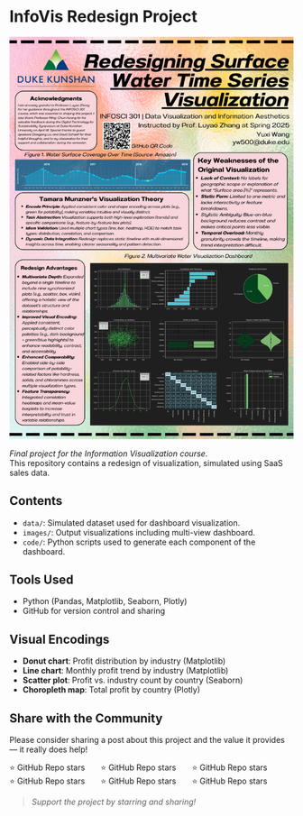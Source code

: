 # InfoVis Redesign Project

![Project Poster](images/poster.png)

_Final project for the Information Visualization course._  
This repository contains a redesign of visualization, simulated using SaaS sales data.

## Contents

- `data/`: Simulated dataset used for dashboard visualization.
- `images/`: Output visualizations including multi-view dashboard.
- `code/`: Python scripts used to generate each component of the dashboard.

## Tools Used

- Python (Pandas, Matplotlib, Seaborn, Plotly)
- GitHub for version control and sharing

## Visual Encodings

- **Donut chart**: Profit distribution by industry (Matplotlib)
- **Line chart**: Monthly profit trend by industry (Matplotlib)
- **Scatter plot**: Profit vs. industry count by country (Seaborn)
- **Choropleth map**: Total profit by country (Plotly)

## Share with the Community

Please consider sharing a post about this project and the value it provides — it really does help!

⭐ GitHub Repo stars  ⭐ GitHub Repo stars  ⭐ GitHub Repo stars  
⭐ GitHub Repo stars  ⭐ GitHub Repo stars  ⭐ GitHub Repo stars

> _Support the project by starring and sharing!_
